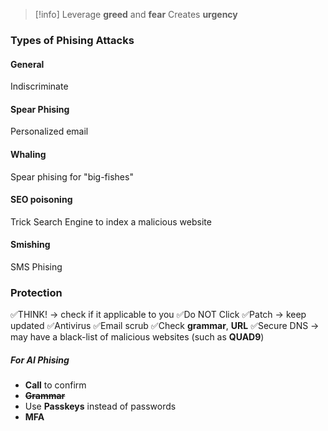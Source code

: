 >[!info]
>Leverage **greed** and **fear**
>Creates **urgency**

### Types of Phising Attacks

#### General
Indiscriminate

#### Spear Phising
Personalized email

#### Whaling
Spear phising for "big-fishes"

#### SEO poisoning
Trick Search Engine to index a malicious website

#### Smishing
SMS Phising


### Protection

✅THINK! -> check if it applicable to you
✅Do NOT Click
✅Patch -> keep updated
✅Antivirus
✅Email scrub
✅Check **grammar**, **URL**
✅Secure DNS -> may have a black-list of malicious websites (such as **QUAD9**)

##### For AI Phising
- **Call** to confirm
- **~~Grammar~~**
- Use **Passkeys** instead of passwords
- **MFA**